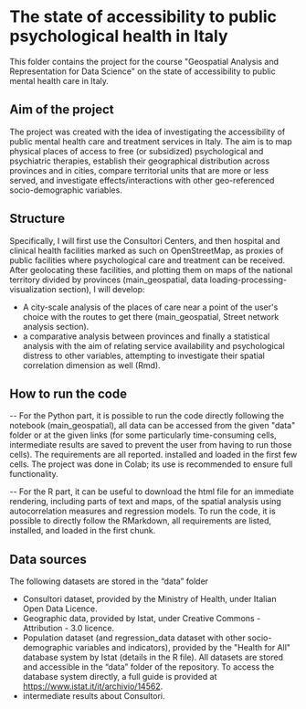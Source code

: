 # The state of accessibility to public psychological health in Italy
This folder contains the project for the course "Geospatial Analysis and Representation for Data Science" on the state of accessibility to public mental health care in Italy.

## Aim of the project
The project was created with the idea of investigating the accessibility of public mental health care and treatment services in Italy. 
The aim is to map physical places of access to free (or subsidized) psychological and psychiatric therapies, establish their geographical distribution across provinces and in cities, compare territorial units that are more or less served, and investigate effects/interactions with other geo-referenced socio-demographic variables.
## Structure
Specifically, I will first use the Consultori Centers, and then hospital and clinical health facilities marked as such on OpenStreetMap, as proxies of public facilities where psychological care and treatment can be received. After geolocating these facilities, and plotting them on maps of the national territory divided by provinces (main_geospatial, data loading-processing-visualization section), I will develop:
- A city-scale analysis of the places of care near a point of the user's choice with the routes to get there (main_geospatial, Street network analysis section).
- a comparative analysis between provinces and finally a statistical analysis with the aim of relating service availability and psychological distress to other variables, attempting to investigate their spatial correlation dimension as well (Rmd).
## How to run the code
-- For the Python part, it is possible to run the code directly following the notebook (main_geospatial), all data can be accessed from the given "data" folder or at the given links (for some particularly time-consuming cells, intermediate results are saved to prevent the user from having to run those cells). The requirements are all reported. installed and loaded in the first few cells.
The project was done in Colab; its use is recommended to ensure full functionality.

-- For the R part, it can be useful to download the html file for an immediate rendering, including parts of text and maps, of the spatial analysis using autocorrelation measures and regression models. To run the code, it is possible to directly follow the RMarkdown, all requirements are listed, installed, and loaded in the first chunk.
## Data sources
The following datasets are stored in the “data” folder
-	Consultori dataset, provided by the Ministry of Health, under Italian Open Data Licence.
-	Geographic data, provided by Istat, under Creative Commons - Attribution - 3.0 licence.
-	Population dataset (and regression_data dataset with other socio-demographic variables and indicators), provided by the "Health for All" database system by Istat (details in the R file). All datasets are stored and accessible in the “data” folder of the repository. To access the database system directly, a full guide is provided at https://www.istat.it/it/archivio/14562.
-	intermediate results about Consultori.

